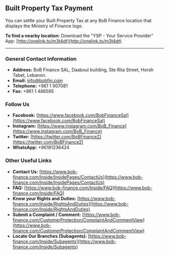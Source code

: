 ## Built Property Tax Payment

You can settle your Built Property Tax at any BoB Finance location that displays the Ministry of Finance logo.

**To find a nearby location:**
Download the "YSP - Your Service Provider" App: [http://onelink.to/m3t4dt](http://onelink.to/m3t4dt)

---

### General Contact Information

*   **Address:** BoB Finance SAL, Daaboul building, Ste Rita Street, Horsh Tabet, Lebanon.
*   **Email:** info@bobfin.com
*   **Telephone:** +961 1 907081
*   **Fax:** +961 1 486595

### Follow Us

*   **Facebook:** [https://www.facebook.com/BobFinanceSal](https://www.facebook.com/BobFinanceSal)
*   **Instagram:** [https://www.instagram.com/BoB_Finance](https://www.instagram.com/BoB_Finance)
*   **Twitter:** [https://twitter.com/BoBFinance2](https://twitter.com/BoBFinance2)
*   **WhatsApp:** +96181236424

### Other Useful Links

*   **Contact Us:** [https://www.bob-finance.com/Inside/InsidePages/ContactUs](https://www.bob-finance.com/Inside/InsidePages/ContactUs)
*   **FAQ:** [https://www.bob-finance.com/Inside/FAQ](https://www.bob-finance.com/Inside/FAQ)
*   **Know your Rights and Duties:** [https://www.bob-finance.com/Inside/RightsAndDuties](https://www.bob-finance.com/Inside/RightsAndDuties)
*   **Submit a Complaint / Comment:** [https://www.bob-finance.com/CustomerProtection/ComplaintAndCommentView](https://www.bob-finance.com/CustomerProtection/ComplaintAndCommentView)
*   **Locate Our Branches (Subagents):** [https://www.bob-finance.com/Inside/Subagents](https://www.bob-finance.com/Inside/Subagents)